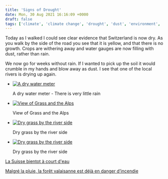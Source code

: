```yaml
---
title: 'Signs of Drought'
date: Mon, 30 Aug 2021 16:16:09 +0000
draft: false
tags: ['climate', 'climate change', 'drought', 'dust', 'environment', 'pandemic', 'Swiss walks', 'switzerland', 'walking']
---
```


Today as I walked I could see clear evidence that Switzerland is now dry. As you walk by the side of the road you see that it is yellow, and that there is no growth. Crops are withering away and water gauges are now filling with dust, rather than rain.

We now go for weeks without rain. If I wanted to pick up the soil it would crumble in my hands and blow away as dust. I see that one of the local rivers is drying up again.

*   [![A dry water meter](https://www.main-vision.com/richard/blog/wp-content/uploads/2021/08/e7980d19-3ea3-423b-857d-9d7508eaafc5-39359-00001ea72c3a7b4f-768x1024.jpg)](https://www.main-vision.com/richard/blog/wp-content/uploads/2021/08/e7980d19-3ea3-423b-857d-9d7508eaafc5-39359-00001ea72c3a7b4f-scaled.jpg)
    
    A dry water meter - There is very little rain
    
*   [![View of Grass and the Alps](https://www.main-vision.com/richard/blog/wp-content/uploads/2021/08/81259cbb-76e9-45c8-aed0-470d3ac66beb-39359-00001ea8484f3b54-1024x768.jpg)](https://www.main-vision.com/richard/blog/wp-content/uploads/2021/08/81259cbb-76e9-45c8-aed0-470d3ac66beb-39359-00001ea8484f3b54-scaled.jpg)
    
    View of Grass and the Alps
    
*   [![Dry grass by the river side](https://www.main-vision.com/richard/blog/wp-content/uploads/2021/08/img_7655-768x1024.jpg)](https://www.main-vision.com/richard/blog/wp-content/uploads/2021/08/img_7655-scaled.jpg)
    
    Dry grass by the river side
    
*   [![Dry grass by the river side](https://www.main-vision.com/richard/blog/wp-content/uploads/2021/08/img_7656-1024x768.jpg)](https://www.main-vision.com/richard/blog/wp-content/uploads/2021/08/img_7656-scaled.jpg)
    
    Dry grass by the river side
    

[La Suisse bientot à court d'eau](https://www.bafu.admin.ch/dam/bafu/fr/dokumente/wasser/magazin-umwelt/magazin-dieumwelt-4-20-wird-in-der-schweiz-das-wasser-knapp.pdf.download.pdf/l-environnement-4-20.pdf)

[Malgré la pluie, la forêt valaisanne est déjà en danger d’incendie](https://www.lematin.ch/story/malgre-la-pluie-la-foret-valaisanne-est-deja-en-danger-dincendie-937321560219)